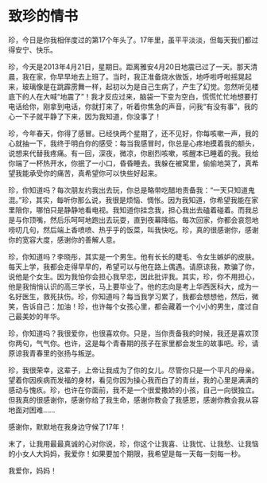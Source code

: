 # 致珍的情书

珍，今日是你我相伴度过的第17个年头了。17年里，虽平平淡淡，但每天我们都过得安宁、快乐。 

珍，今天是2013年4月21日，星期日。距离雅安4月20日地震已过了一天。那天清晨，我在家，你早早地去上班了。当时，我正准备烧水做饭，地呼啦呼啦摇晃起来，玻璃像是在跳霹雳舞一样，起初以为是自己生病了，产生了幻觉。忽然听见楼底下的人在大喊“地震了”！我才反应过来，脑袋一下变为空白，慌慌忙忙地想要打电话给你，刚拿到电话，你就打来了，听着你焦急的声音，问我“有没有事”，我的心一下子就平静了下来，因为我知道，你没事了！ 

珍，今年春天，你得了感冒。已经快两个星期了，还不见好，你每咳嗽一声，我的心就抽一下，我终于明白你的感受：每当我感冒时，你总是心疼地摸着我的额头，说想来代替我疼痛。有一回，深夜，微凉，你剧烈咳嗽，咳醒本已睡着的我。我给你端了一杯热开水，你抿了一小口，昏昏睡去。我躲在被窝里，偷偷地哭了，真希望我能承受你的痛苦，真希望你可以快些好起来。 

珍，你知道吗？每次朋友约我出去玩，你总是略带吃醋地责备我：“一天只知道鬼混。”珍，其实，每听你那么说，我很是烦恼、惆怅。因为我知道，你希望我能在家里陪你，哪怕只是静静地看电视。我知道你挂念我，担心我出去磕着碰着。而我总是与你顶嘴，然后乐呵呵地跑出去玩耍，直到夜幕降临。每次回家，你都会哀怨地唠叨几句，然后端上香喷喷、热乎乎的饭菜，叫我快吃。珍，真的很感谢你，感谢你的宽容大度，感谢你的善解人意。 

珍，你知道吗？李晓彤，其实是一个男生。他有长长的睫毛、令女生嫉妒的皮肤。每天上学，我都会走得早早的，希望可以与他在路上偶遇。请原谅我，欺骗了你，说他是个女生。因为我怕你会担心我早恋，因此批评我。其实，珍，你不用担心，他是我悄悄认识的高三学长，马上要毕业了。他的志向是考上华西医科大，成为一名好医生，救死扶伤。珍，你知道吗？每当我学习累了，我都会想想他，然后，微笑，告诉自己：加油！珍，也许每个女孩心里，都会藏着一个小小的男生，度过自己最美妙的年华。 

珍，你知道吗？我很爱你，也很喜欢你。只是，当你责备我的时候，我还是喜欢顶你两句，气气你。也许，这是每个青春期的孩子在家里都会发生的故事吧。珍，请原谅我青春里的张扬与叛逆。 

珍，我很荣幸，这辈子，上帝让我成为了你的女儿。尽管你只是一个平凡的母亲。望着你因疾病而发福的身材，看见你因为操心我而白了的青丝，我的心里是满满的感动与愧疚。珍，也许在你面前，我不是一个很爱撒娇的小孩，自己一向很独立。但我真的很感谢你，感谢你给了我生命，感谢你教会了我感恩，感谢你教会我从容地面对困难…… 

感谢你，默默地在我身边守候了17年！ 

末了，让我用最最真诚的心对你说，珍，你这个让我喜、让我忧、让我愁、让我恼的小女人大妈妈，我爱你！如果要加个期限，我希望是每一天每一刻每一秒。 

我爱你，妈妈！